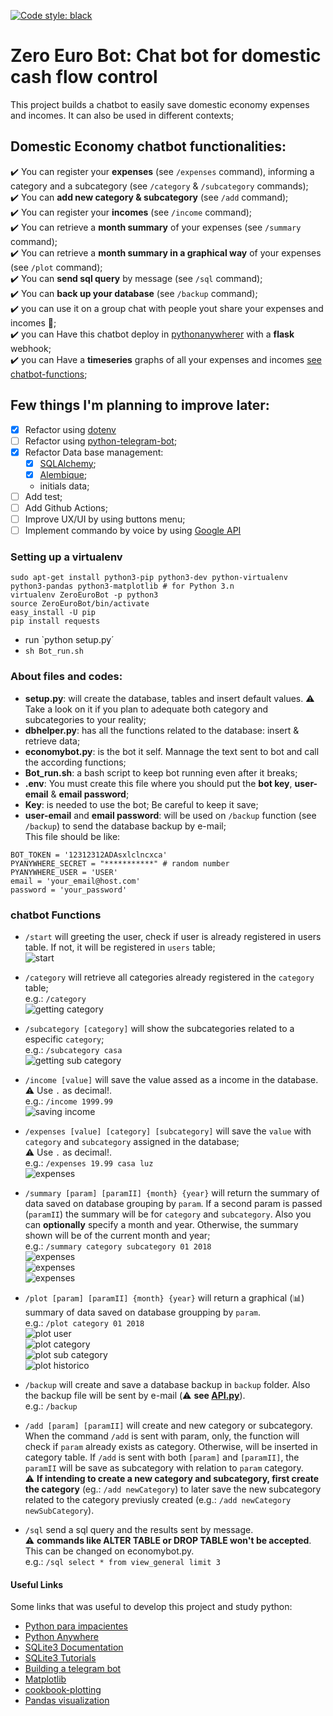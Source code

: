 [![Code style: black](https://img.shields.io/badge/code%20style-black-000000.svg)](https://github.com/psf/black)

# Zero Euro Bot: Chat bot for domestic cash flow control  

This project builds a chatbot to easily save domestic economy expenses and incomes. 
It can also be used in different contexts;

## Domestic Economy chatbot functionalities:  
  
:heavy_check_mark: You can register your **expenses** (see `/expenses` command), informing a category and a subcategory (see `/category` & `/subcategory` commands);  
:heavy_check_mark: You can **add new category & subcategory** (see `/add` command);  
:heavy_check_mark: You can register your **incomes** (see `/income` command);  
:heavy_check_mark: You can retrieve a **month summary** of your expenses (see `/summary` command);  
:heavy_check_mark: You can retrieve a **month summary in a graphical way** of your expenses (see `/plot` command);  
:heavy_check_mark: You can **send sql query** by message (see `/sql` command);  
:heavy_check_mark: You can **back up your database** (see `/backup` command);  
:heavy_check_mark: you can use it on a group chat with people yout share your expenses and incomes :couple:;  
:heavy_check_mark: you can Have this chatbot deploy in [pythonanywherer](www.pythonanywhere.com) with a **flask** webhook;  
:heavy_check_mark: you can Have a **timeseries** graphs of all your expenses and incomes [see chatbot-functions](#chatbot-functions);  

## Few things I'm planning to improve later:
- [X] Refactor using [dotenv](https://pypi.org/project/python-dotenv/)
- [ ] Refactor using [python-telegram-bot](https://pypi.org/project/python-telegram-bot/);
- [X] Refactor Data base management:
  - [X] [SQLAlchemy](https://www.sqlalchemy.org/);
  - [X] [Alembique](https://alembic.sqlalchemy.org/en/latest/);
  - initials data;
- [ ] Add test;
- [ ] Add Github Actions;
- [ ] Improve UX/UI by using buttons menu;  
- [ ] Implement commando by voice by using [Google API](https://aiyprojects.withgoogle.com/voice/#makers-guide-1-2--python-api-reference)  

### Setting up a virtualenv
```
sudo apt-get install python3-pip python3-dev python-virtualenv python3-pandas python3-matplotlib # for Python 3.n
virtualenv ZeroEuroBot -p python3 
source ZeroEuroBot/bin/activate
easy_install -U pip
pip install requests
```

* run `python setup.py´
* `sh Bot_run.sh`

### About files and codes:  
  
* **setup.py**: will create the database, tables and insert default values. 
:warning: Take a look on it if you plan to adequate both category and subcategories to your reality;  
* **dbhelper.py**: has all the functions related to the database: insert & retrieve data;  
* **economybot.py**: is the bot it self. Mannage the text sent to bot and call the according functions;  
* **Bot_run.sh**: a bash script to keep bot running even after it breaks;
* **.env**: You must create this file where you should put the **bot key**, **user-email** & **email password**;  
 * **Key**: is needed to use the bot; Be careful to keep it save;  
 * **user-email** and **email password**: will be used on `/backup` function (see `/backup`) to send the database backup by e-mail;  
This file should be like:  

```
BOT_TOKEN = '12312312ADAsxlclncxca'
PYANYWHERE_SECRET = "***********" # random number
PYANYWHERE_USER = 'USER'
email = 'your_email@host.com'
password = 'your_password'
```  

### chatbot Functions
* `/start` will greeting the user, check if user is already registered in users table. If not, it will be registered in `users` table;  
![start](img/start.png)  

* `/category` will retrieve all categories already registered in the `category` table;  
e.g.: `/category`  
![getting category](img/getcategory.png)  

* `/subcategory [category]` will show the subcategories related to a especific `category`;  
e.g.: `/subcategory casa`  
![getting sub category](img/getsubcat.png)  

* `/income [value]` will save the value assed as a income in the database.  
:warning: Use `.` as decimal!.  
e.g.: `/income 1999.99`  
![saving income](img/income.png)  

* `/expenses [value] [category] [subcategory]` will save the `value` with `category` and `subcategory` assigned in the database;  
:warning: Use `.` as decimal!.  
e.g.: `/expenses 19.99 casa luz`  
![expenses](img/expenses.png)  

* `/summary [param] [paramII] {month} {year}` will return the summary of data saved on database grouping by `param`. If a second param is passed (`paramII`) the summary will be for `category` and `subcategory`. Also you can **optionally** specify a month and year. Otherwise, the summary shown will be of the current month and year;  
e.g.: `/summary category subcategory 01 2018`  
![expenses](img/summaryparamuser.png)  
![expenses](img/summarycategory.png)  
![expenses](img/summaryparamII.png)  

* `/plot [param] [paramII] {month} {year}` will return a graphical (:bar_chart:) summary of data saved on database groupping by `param`.  
e.g.: `/plot category 01 2018`  
![plot user](img/plotuser.png)  
![plot category](img/plotcategory.png)  
![plot sub category](img/plotsubcategory.png)  
![plot historico](img/plothistorico.png)  

* `/backup` will create and save a database backup in `backup` folder. Also the backup file will be sent by e-mail (:warning: **see [API.py](#about-files-and-codes)**).  
e.g.: `/backup`  

* `/add [param] [paramII]` will create and new category or subcategory. When the command `/add` is sent with param, only, the function will check if `param` already exists as category. Otherwise, will be inserted in category table. If `/add` is sent with both `[param]` and `[paramII]`, the `paramII` will be save as subcategory with relation to `param` category.  
:warning: **If intending to create a new category and subcategory, first create the category** (eg.: `/add newCategory`) to later save the new subcategory related to the category previusly created (e.g.: `/add newCategory newSubCategory`).  


* `/sql` send a sql query and the results sent by message.  
:warning: **commands like ALTER TABLE or DROP TABLE won't be accepted**. This can be changed on economybot.py.  
e.g.: `/sql select * from view_general limit 3`  

#### Useful Links  
Some links that was useful to develop this project and study python:
* [Python para impacientes](http://python-para-impacientes.blogspot.com.ar)
* [Python Anywhere](https://www.pythonanywhere.com)
* [SQLite3 Documentation](https://sqlite.org/docs.html)
* [SQLite3 Tutorials](http://www.sqlitetutorial.net/)
* [Building a telegram bot](https://www.codementor.io/garethdwyer/building-a-telegram-bot-using-python-part-1-goi5fncay)
* [Matplotlib](https://stackoverflow.com/questions/32244019/how-to-rotate-x-axis-tick-labels-in-pandas-barplot)
* [cookbook-plotting](https://pandas.pydata.org/pandas-docs/stable/cookbook.html#cookbook-plotting)
* [Pandas visualization](https://pandas.pydata.org/pandas-docs/stable/visualization.html#visualization-barplot)
